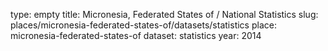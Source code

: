 type: empty
title: Micronesia, Federated States of / National Statistics
slug: places/micronesia-federated-states-of/datasets/statistics
place: micronesia-federated-states-of
dataset: statistics
year: 2014

